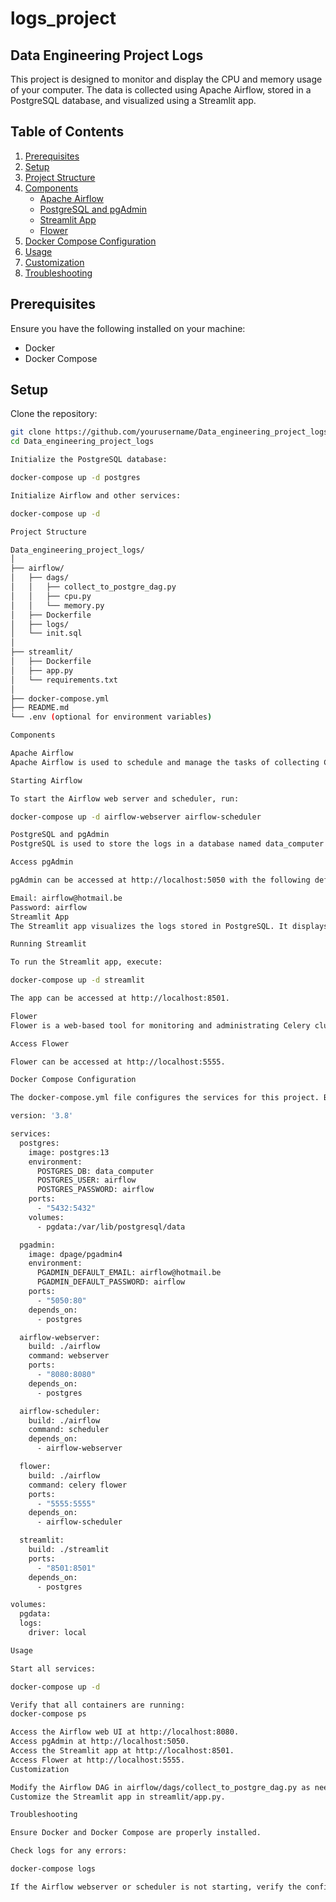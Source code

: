 # logs_project

## Data Engineering Project Logs

This project is designed to monitor and display the CPU and memory usage of your computer. The data is collected using Apache Airflow, stored in a PostgreSQL database, and visualized using a Streamlit app.

## Table of Contents
1. [Prerequisites](#prerequisites)
2. [Setup](#setup)
3. [Project Structure](#project-structure)
4. [Components](#components)
   - [Apache Airflow](#apache-airflow)
   - [PostgreSQL and pgAdmin](#postgresql-and-pgadmin)
   - [Streamlit App](#streamlit-app)
   - [Flower](#flower)
5. [Docker Compose Configuration](#docker-compose-configuration)
6. [Usage](#usage)
7. [Customization](#customization)
8. [Troubleshooting](#troubleshooting)

## Prerequisites

Ensure you have the following installed on your machine:

- Docker
- Docker Compose

## Setup

Clone the repository:

```sh
git clone https://github.com/yourusername/Data_engineering_project_logs.git
cd Data_engineering_project_logs

Initialize the PostgreSQL database:

docker-compose up -d postgres

Initialize Airflow and other services:

docker-compose up -d

Project Structure

Data_engineering_project_logs/
│
├── airflow/
│   ├── dags/
│   │   ├── collect_to_postgre_dag.py
│   │   ├── cpu.py
│   │   └── memory.py
│   ├── Dockerfile
│   ├── logs/
│   └── init.sql
│
├── streamlit/
│   ├── Dockerfile
│   ├── app.py
│   └── requirements.txt
│
├── docker-compose.yml
├── README.md
└── .env (optional for environment variables)

Components

Apache Airflow
Apache Airflow is used to schedule and manage the tasks of collecting CPU and memory logs every minute. The DAG script is located in airflow/dags/collect_to_postgre_dag.py.

Starting Airflow

To start the Airflow web server and scheduler, run:

docker-compose up -d airflow-webserver airflow-scheduler

PostgreSQL and pgAdmin
PostgreSQL is used to store the logs in a database named data_computer with tables cpu and memory.

Access pgAdmin

pgAdmin can be accessed at http://localhost:5050 with the following default credentials:

Email: airflow@hotmail.be
Password: airflow
Streamlit App
The Streamlit app visualizes the logs stored in PostgreSQL. It displays the last 10 minutes of data in graphical form. You can select which graph to display by clicking on a button in the Streamlit app.

Running Streamlit

To run the Streamlit app, execute:

docker-compose up -d streamlit

The app can be accessed at http://localhost:8501.

Flower
Flower is a web-based tool for monitoring and administrating Celery clusters.

Access Flower

Flower can be accessed at http://localhost:5555.

Docker Compose Configuration

The docker-compose.yml file configures the services for this project. Below are some important sections:

version: '3.8'

services:
  postgres:
    image: postgres:13
    environment:
      POSTGRES_DB: data_computer
      POSTGRES_USER: airflow
      POSTGRES_PASSWORD: airflow
    ports:
      - "5432:5432"
    volumes:
      - pgdata:/var/lib/postgresql/data

  pgadmin:
    image: dpage/pgadmin4
    environment:
      PGADMIN_DEFAULT_EMAIL: airflow@hotmail.be
      PGADMIN_DEFAULT_PASSWORD: airflow
    ports:
      - "5050:80"
    depends_on:
      - postgres

  airflow-webserver:
    build: ./airflow
    command: webserver
    ports:
      - "8080:8080"
    depends_on:
      - postgres

  airflow-scheduler:
    build: ./airflow
    command: scheduler
    depends_on:
      - airflow-webserver

  flower:
    build: ./airflow
    command: celery flower
    ports:
      - "5555:5555"
    depends_on:
      - airflow-scheduler

  streamlit:
    build: ./streamlit
    ports:
      - "8501:8501"
    depends_on:
      - postgres

volumes:
  pgdata:
  logs:
    driver: local

Usage

Start all services:

docker-compose up -d

Verify that all containers are running:
docker-compose ps

Access the Airflow web UI at http://localhost:8080.
Access pgAdmin at http://localhost:5050.
Access the Streamlit app at http://localhost:8501.
Access Flower at http://localhost:5555.
Customization

Modify the Airflow DAG in airflow/dags/collect_to_postgre_dag.py as needed.
Customize the Streamlit app in streamlit/app.py.

Troubleshooting

Ensure Docker and Docker Compose are properly installed.

Check logs for any errors:

docker-compose logs

If the Airflow webserver or scheduler is not starting, verify the configuration in docker-compose.yml.





